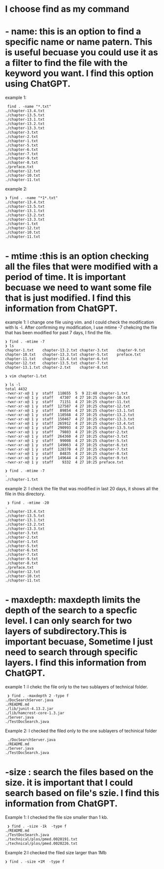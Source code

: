 # I choose find as my command </br>
#   - name: this is an option to find a specific name or name patern. This is useful becuase you could use it as a filter to find the file with the keyword you want. I find this option using ChatGPT.</br>
example 1:
```
 find . -name "*.txt"
./chapter-13.4.txt
./chapter-13.5.txt
./chapter-13.1.txt
./chapter-13.2.txt
./chapter-13.3.txt
./chapter-3.txt
./chapter-2.txt
./chapter-1.txt
./chapter-5.txt
./chapter-6.txt
./chapter-7.txt
./chapter-9.txt
./chapter-8.txt
./preface.txt
./chapter-12.txt
./chapter-10.txt
./chapter-11.txt
```

example 2:
```
❯ find . -name "*1*.txt"
./chapter-13.4.txt
./chapter-13.5.txt
./chapter-13.1.txt
./chapter-13.2.txt
./chapter-13.3.txt
./chapter-1.txt
./chapter-12.txt
./chapter-10.txt
./chapter-11.txt
```

#  - mtime <digit>:this is an option checking all the files that were modified with a period of time. It is important becuase we need to want some file that is just modified. I find this information from ChatGPT.
 
 example 1: I change one file using vim. and I could check the modification with ls -l. After confirming my modification, I use mtime -7 chekcing the file that has been modified for past 7 days, I find the file.
```
❯ find . -mtime -7
❯ ls
chapter-1.txt    chapter-13.2.txt chapter-3.txt    chapter-9.txt
chapter-10.txt   chapter-13.3.txt chapter-5.txt    preface.txt
chapter-11.txt   chapter-13.4.txt chapter-6.txt
chapter-12.txt   chapter-13.5.txt chapter-7.txt
chapter-13.1.txt chapter-2.txt    chapter-8.txt
 
❯ vim chapter-1.txt
 
❯ ls -l
total 4432
-rwxr-xr-x@ 1 y  staff  118655  5  9 22:48 chapter-1.txt
-rwxr-xr-x@ 1 y  staff   47307  4 27 10:25 chapter-10.txt
-rwxr-xr-x@ 1 y  staff   71151  4 27 10:25 chapter-11.txt
-rwxr-xr-x@ 1 y  staff  127587  4 27 10:25 chapter-12.txt
-rwxr-xr-x@ 1 y  staff   89854  4 27 10:25 chapter-13.1.txt
-rwxr-xr-x@ 1 y  staff  110568  4 27 10:25 chapter-13.2.txt
-rwxr-xr-x@ 1 y  staff  150467  4 27 10:25 chapter-13.3.txt
-rwxr-xr-x@ 1 y  staff  265912  4 27 10:25 chapter-13.4.txt
-rwxr-xr-x@ 1 y  staff  290993  4 27 10:25 chapter-13.5.txt
-rwxr-xr-x@ 1 y  staff   79803  4 27 10:25 chapter-2.txt
-rwxr-xr-x@ 1 y  staff  264360  4 27 10:25 chapter-3.txt
-rwxr-xr-x@ 1 y  staff   99008  4 27 10:25 chapter-5.txt
-rwxr-xr-x@ 1 y  staff  149063  4 27 10:25 chapter-6.txt
-rwxr-xr-x@ 1 y  staff  128370  4 27 10:25 chapter-7.txt
-rwxr-xr-x@ 1 y  staff   84835  4 27 10:25 chapter-8.txt
-rwxr-xr-x@ 1 y  staff  149644  4 27 10:25 chapter-9.txt
-rwxr-xr-x@ 1 y  staff    9332  4 27 10:25 preface.txt
 
❯ find . -mtime -7
.
./chapter-1.txt
```

 example 2: I check the file that was modified in last 20 days, it shows all the file in this directory.
```
 ❯ find . -mtime -20
.
./chapter-13.4.txt
./chapter-13.5.txt
./chapter-13.1.txt
./chapter-13.2.txt
./chapter-13.3.txt
./chapter-3.txt
./chapter-2.txt
./chapter-1.txt
./chapter-5.txt
./chapter-6.txt
./chapter-7.txt
./chapter-9.txt
./chapter-8.txt
./preface.txt
./chapter-12.txt
./chapter-10.txt
./chapter-11.txt
```

#  - maxdepth: maxdepth limits the depth of the search to a specfic level. I can only search for two layers of subdirectory.This is important becuase, Sometime I just need to search through specific layers. I find this information from ChatGPT.
 example 1 :I chekc the file only to the two sublayers of technical folder.
``` 
 ❯ find . -maxdepth 2 -type f
./DocSearchServer.java
./README.md
./lib/junit-4.13.2.jar
./lib/hamcrest-core-1.3.jar
./Server.java
./TestDocSearch.java
```
 Example 2: I checked the filed only to the one sublayers of techinical folder
```
 ./DocSearchServer.java
./README.md
./Server.java
./TestDocSearch.java
```
 
 #  -size <file size>: search the files based on the size. it is important that I could search based on file's szie. I find this information from ChatGPT.
Example 1: I checked the file size smaller than 1 kb.
```
 ❯ find . -size -1k  -type f
./README.md
./TestDocSearch.java
./technical/plos/pmed.0020191.txt
./technical/plos/pmed.0020226.txt
```
 Example 2:I checked the filed size larger than 1Mb
 ``` 
 ❯ find . -size +1M  -type f
 ```
